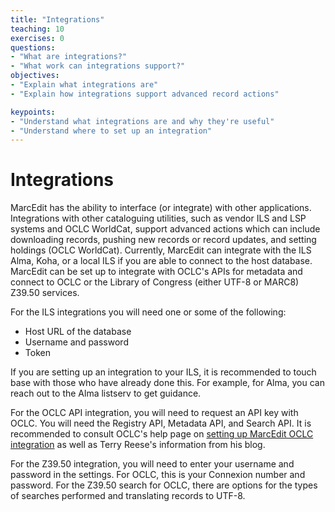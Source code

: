 ```yaml
---
title: "Integrations"
teaching: 10
exercises: 0
questions:
- "What are integrations?"
- "What work can integrations support?"
objectives:
- "Explain what integrations are"
- "Explain how integrations support advanced record actions"

keypoints:
- "Understand what integrations are and why they're useful"
- "Understand where to set up an integration"
---
```


# Integrations
MarcEdit has the ability to interface (or integrate) with other applications. Integrations with other cataloguing utilities, such as vendor ILS and LSP systems and OCLC WorldCat, support advanced actions which can include downloading records, pushing new records or record updates, and setting holdings (OCLC WorldCat). Currently, MarcEdit can integrate with the ILS Alma, Koha, or a local ILS if you are able to connect to the host database. MarcEdit can be set up to integrate with OCLC's APIs for metadata and connect to OCLC or the Library of Congress (either UTF-8 or MARC8) Z39.50 services.

For the ILS integrations you will need one or some of the following:
- Host URL of the database
- Username and password
- Token

If you are setting up an integration to your ILS, it is recommended to touch base with those who have already done this. For example, for Alma, you can reach out to the Alma listserv to get guidance.

For the OCLC API integration, you will need to request an API key with OCLC. You will need the Registry API, Metadata API, and Search API. It is recommended to consult OCLC's help page on [setting up MarcEdit OCLC integration](https://help.oclc.org/Librarian_Toolbox/OCLC_APIs/Troubleshooting/How_do_I_set_up_MarcEdit_OCLC_Integration%3F?sl=en) as well as Terry Reese's information from his blog.

For the Z39.50 integration, you will need to enter your username and password in the settings. For OCLC, this is your Connexion number and password. For the Z39.50 search for OCLC, there are options for the types of searches performed and translating records to UTF-8.

